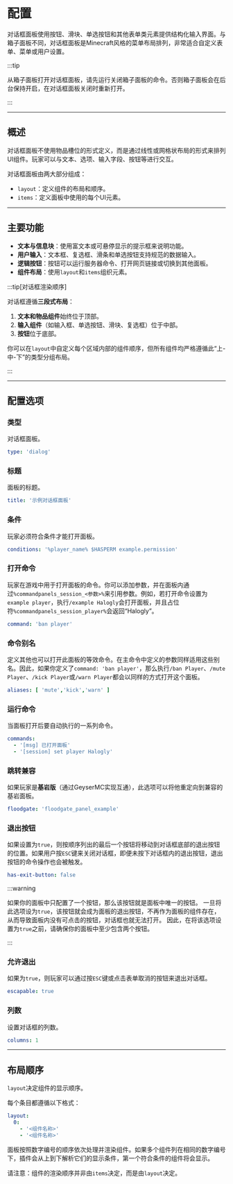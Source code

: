 # 配置

对话框面板使用按钮、滑块、单选按钮和其他表单类元素提供结构化输入界面。与箱子面板不同，对话框面板是Minecraft风格的菜单布局排列，非常适合自定义表单、菜单或用户设置。

:::tip

从箱子面板打开对话框面板，请先运行关闭箱子面板的命令。否则箱子面板会在后台保持开启，在对话框面板关闭时重新打开。

:::

------

## 概述

对话框面板不使用物品槽位的形式定义，而是通过线性或网格状布局的形式来排列UI组件。玩家可以与文本、选项、输入字段、按钮等进行交互。

对话框面板由两大部分组成：

- `layout`：定义组件的布局和顺序。
- `items`：定义面板中使用的每个UI元素。

------

## 主要功能

- **文本与信息块**：使用富文本或可悬停显示的提示框来说明功能。
- **用户输入**：文本框、复选框、滑条和单选按钮支持规范的数据输入。
- **逻辑按钮**：按钮可以运行服务器命令、打开网页链接或切换到其他面板。
- **组件布局**：使用`layout`和`items`组织元素。

:::tip[对话框渲染顺序]

对话框遵循**三段式布局**：

1. **文本和物品组件**始终位于顶部。
2. **输入组件**（如输入框、单选按钮、滑块、复选框）位于中部。
3. **按钮**位于底部。

你可以在`layout`中自定义每个区域内部的组件顺序，但所有组件均严格遵循此“上-中-下”的类型分组布局。

:::

------

## 配置选项

### 类型

对话框面板。

```yaml
type: 'dialog'
```

### 标题

面板的标题。

```yaml
title: '示例对话框面板'
```

### 条件

玩家必须符合条件才能打开面板。

```yaml
conditions: '%player_name% $HASPERM example.permission'
```

### 打开命令

玩家在游戏中用于打开面板的命令。你可以添加参数，并在面板内通过`%commandpanels_session_<参数>%`来引用参数。例如，若打开命令设置为`example player`，执行`/example Halogly`会打开面板，并且占位符`%commandpanels_session_player%`会返回“Halogly”。

```yaml
command: 'ban player'
```

### 命令别名

定义其他也可以打开此面板的等效命令。在主命令中定义的参数同样适用这些别名。因此，如果你定义了`command: 'ban player'`，那么执行`/ban Player`、`/mute Player`、`/kick Player`或`/warn Player`都会以同样的方式打开这个面板。

```yaml
aliases: [ 'mute','kick','warn' ]
```

### 运行命令

当面板打开后要自动执行的一系列命令。

```yaml
commands:
  - '[msg] 已打开面板'
  - '[session] set player Halogly'
```

### 跳转兼容

如果玩家是**基岩版**（通过GeyserMC实现互通），此选项可以将他重定向到兼容的基岩面板。

```yaml
floodgate: 'floodgate_panel_example'
```

### 退出按钮

如果设置为`true`，则按顺序列出的最后一个按钮将移动到对话框底部的退出按钮的位置。如果用户按`ESC`键来关闭对话框，即便未按下对话框内的退出按钮，退出按钮的命令操作也会被触发。

```yaml
has-exit-button: false
```

:::warning

如果你的面板中只配置了一个按钮，那么该按钮就是面板中唯一的按钮。 一旦将此选项设为`true`，该按钮就会成为面板的退出按钮，不再作为面板的组件存在，从而导致面板内没有可点击的按钮，对话框也就无法打开。 因此，在将该选项设置为`true`之前，请确保你的面板中至少包含两个按钮。

:::

### 允许退出

如果为`true`，则玩家可以通过按`ESC`键或点击表单取消的按钮来退出对话框。

```yaml
escapable: true
```

### 列数

设置对话框的列数。

```yaml
columns: 1
```

------

## 布局顺序

`layout`决定组件的显示顺序。

每个条目都遵循以下格式：

```yaml
layout:
  0:
    - '<组件名称>'
    - '<组件名称>'
```

面板按照数字编号的顺序依次处理并渲染组件。如果多个组件列在相同的数字编号下，插件会从上到下解析它们的显示条件，第一个符合条件的组件将会显示。

请注意：组件的渲染顺序并非由`items`决定，而是由`layout`决定。